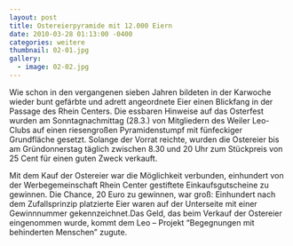 ```yaml
---
layout: post
title: Ostereierpyramide mit 12.000 Eiern
date: 2010-03-28 01:13:00 -0400
categories: weitere
thumbnail: 02-01.jpg
gallery:
  - image: 02-02.jpg
---
```

Wie schon in den vergangenen sieben Jahren bildeten in der Karwoche wieder bunt gefärbte und adrett angeordnete Eier einen Blickfang in der Passage des Rhein Centers. Die essbaren Hinweise auf das Osterfest wurden am Sonntagnachmittag (28.3.) von Mitgliedern des Weiler Leo-Clubs auf einen riesengroßen Pyramidenstumpf mit fünfeckiger Grundfläche gesetzt. Solange der Vorrat reichte, wurden die Ostereier bis am Gründonnerstag täglich zwischen 8.30 und 20 Uhr zum Stückpreis von 25 Cent für einen guten Zweck verkauft.

Mit dem Kauf der Ostereier war die Möglichkeit verbunden, einhundert von der Werbegemeinschaft Rhein Center gestiftete Einkaufsgutscheine zu gewinnen. Die Chance, 20 Euro zu gewinnen, war groß: Einhundert nach dem Zufallsprinzip platzierte Eier waren auf der Unterseite mit einer Gewinnnummer gekennzeichnet.Das Geld, das beim Verkauf der Ostereier eingenommen wurde, kommt dem Leo – Projekt “Begegnungen mit behinderten Menschen” zugute.